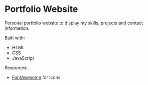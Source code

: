 # Portfolio Website
Personal portfolio website to display my skills, projects and contact information.

Built with:
- HTML
- CSS
- JavaScript

Resources:
- [FontAwesome](https://fontawesome.com) for icons.
